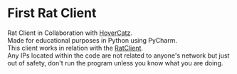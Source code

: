 # First Rat Client
 Rat Client in Collaboration with [HoverCatz](https://github.com/HoverCatz/).  
 Made for educational purposes in Python using PyCharm.  
 This client works in relation with the [RatClient](https://github.com/1MagicDev1/RatServer).  
 Any IPs located within the code are not related to anyone's network but just out of safety, don't run the program unless you know what you are doing.
